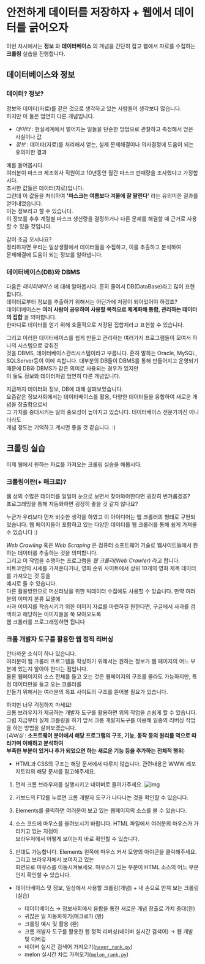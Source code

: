 # 안전하게 데이터를 저장하자 + 웹에서 데이터를 긁어오자
이번 차시에서는 __정보__ 와 __데이터베이스__ 의 개념을 간단히 잡고 웹에서 자료를 수집하는 __크롤링__ 실습을 진행합니다.  

## 데이터베이스와 정보
### 데이터? 정보?  
정보와 데이터(자료)를 같은 것으로 생각하고 있는 사람들이 생각보다 많습니다.   
하지만 이 둘은 엄연히 다른 개념입니다.  
+ _데이터_ : 현실세계에서 벌어지는 일들을 단순한 방법으로 관찰하고 측정해서 얻은 사실이나 값
+ _정보_ : 데이터(자료)를 처리해서 얻는, 실제 문제해결이나 의사결정에 도움이 되는 유의미한 결과   
   
예를 들어봅시다.  
여러분이 마스크 제조회사 직원이고 10년동안 월간 마스크 판매량을 조사했다고 가정합시다.   
조사한 값들은 데이터(자료)입니다.  
그런데 이 값들을 처리하여 __'마스크는 여름보다 겨울에 잘 팔린다'__ 라는 유의미한 결과를 얻어내었습니다.   
이는 정보라고 할 수 있습니다.   
이 정보를 추후 계절별 마스크 생산량을 결정하거나 다른 문제를 해결할 때 근거로 사용할 수 있을 것입니다.  
  
감이 조금 오시나요?  
정리하자면 우리는 일상생활에서 데이터들을 수집하고, 이를 추출하고 분석하여   
문제해결에 도움이 되는 정보를 알아냅니다.  

### 데이터베이스(DB)와 DBMS
다음은 _데이터베이스_ 에 대해 알아봅시다. 흔히 줄여서 DB(DataBase)라고 많이 표현합니다.  
데이터로부터 정보를 추출하기 위해서는 어딘가에 저장이 되어있어야 하겠죠?  
데이터베이스는 __여러 사람이 공유하여 사용할 목적으로 체계화해 통합, 관리하는 데이터의 집합__ 을 의미합니다.  
한마디로 데이터를 얻기 위해 효율적으로 저장된 집합체라고 표현할 수 있습니다.  

그리고 이러한 데이터베이스를 쉽게 만들고 관리하는 여러가지 프로그램들이 모여서 하나의 시스템으로 갖춰진  
것을 DBMS, 데이터베이스관리시스템이라고 부릅니다. 흔히 말하는 Oracle, MySQL, SQLServer등이 이에 속합니다.
대부분의 DB들이 DBMS를 통해 만들어지고 운영되기 때문에 DB와 DBMS가 같은 의미로 사용되는 경우가 있지만  
이 둘도 정보와 데이터처럼 엄연히 다른 개념입니다.  
 
지금까지 데이터와 정보, DB에 대해 살펴보았습니다.  
요즘같은 정보사회에서는 데이터베이스를 활용, 다양한 데이터들을 융합하여 새로운 개념을 창출함으로써  
그 가치를 증대시키는 일의 중요성이 높아지고 있습니다. 데이터베이스 전문가까진 아니더라도  
개념 정도는 기억하고 계시면 좋을 것 같습니다. :)

## 크롤링 실습 
이제 웹에서 원하는 자료를 가져오는 크롤링 실습을 해봅시다.  

### 크롤링이란(+ 매크로)?
웹 상의 수많은 데이터를 일일이 눈으로 보면서 찾아와야한다면 굉장히 번거롭겠죠?  
프로그래밍을 통해 자동화하면 굉장히 좋을 것 같지 않나요?  
  
누군가 우리보다 먼저 비슷한 생각을 하였고 이 아이디어는 웹 크롤러의 형태로 구현되었습니다.
웹 페이지들이 포함하고 있는 다양한 데이터를 웹 크롤러를 통해 쉽게 가져올 수 있습니다 :)  

_Web Crawling_ 혹은 _Web Scraping_ 은 컴퓨터 소프트웨어 기술로 웹사이트들에서 원하는 데이터를 추출하는 것을 의미합니다.  
그리고 이 작업을 수행하는 프로그램을 _웹 크롤러(Web Crawler)_ 라고 합니다.  
비트코인의 시세를 가져온다거나, 영화 순위 사이트에서 상위 10개의 영화 제목 데이터를 가져오는 것 등을    
예시로 들 수 있습니다.  
다른 활용방안으로 머신러닝을 위한 빅데이터 수집에도 사용할 수 있습니다. 만약 여러분의 이미지 분류 모델에    
사과 이미지를 학습시키기 위한 이미지 자료를 마련하길 원한다면, 구글에서 사과를 검색하고 해당하는 이미지들을 쭉 모아오도록     
웹 크롤러를 프로그래밍하면 됩니다

### 크롬 개발자 도구를 활용한 웹 정적 리버싱  
안타까운 소식이 하나 있습니다.  
여러분이 웹 크롤러 프로그램을 작성하기 위해서는 원하는 정보가 웹 페이지의 어느 부분에 있는지 알아야 한다는 점입니다.  
물론 웹페이지의 소스 전체를 들고 오는 것은 웹페이지의 구조를 몰라도 가능하지만, 특정 데이터만을 들고 오는 크롤러를  
만들기 위해서는 여러분의 목표 사이트의 구조를 뜯어볼 필요가 있습니다.  
   
하지만 너무 걱정하지 마세요!  
크롬 브라우저가 제공하는 개발자 도구를 활용하면 위의 작업을 손쉽게 할 수 있습니다.   
그럼 지금부터 실제 크롤링을 하기 앞서 크롬 개발자도구를 이용해 일종의 리버싱 작업을 하는 방법을 살펴보겠습니다.  
(_리버싱_ : __소프트웨어 분야에서 해당 프로그램의 구조, 기능, 동작 등의 원리를 역으로 따라가며 이해하고 분석하여   
부족한 부분이 있거나 추가 되었으면 하는 새로운 기능 등을 추가하는 전체적 행위__)

* HTML과 CSS의 구조는 해당 문서에서 다루지 않습니다. 관련내용은 WWW 레포지토리의 해당 문서를 참고해주세요.  

1. 먼저 크롬 브라우저를 실행시키고 네이버로 들어가주세요.
![img]()
2. 키보드의 F12를 누르면 크롬 개발자 도구가 나타나는 것을 확인할 수 있습니다.  

3. Elements를 클릭하면 여러분이 보고 있는 웹페이지의 소스를 볼 수 있습니다.

4. 소스 코드에 마우스를 올려보시기 바랍니다. HTML 파일에서 여러분의 마우스가 가리키고 있는 지점이  
   브라우저에서 어떻게 보이는지 바로 확인할 수 있습니다.  
   
5. 반대도 가능합니다. Elements 왼쪽에 마우스 커서 모양의 아이콘을 클릭해주세요. 그리고 브라우저에서 보여지고 있는  
   화면으로 마우스를 이동시켜보세요. 마우스가 있는 부분이 HTML 소스의 어느 부분인지 확인할 수 있습니다.  
   



















 
 
+ 데이터베이스 및 정보, 일상에서 사용할 크롤링(개념) + 내 손으로 만져 보는 크롤링(실습)
  
  - 데이터베이스 → 정보사회에서 융합을 통한 새로운 개념 창출로 가치 증대(완)
  - 귀찮은 일 자동화하기(매크로?) (완)
  - 크롤링 예시 및 활용 (완)
  - 크롬 개발자 도구를 활용한 웹 정적 리버싱(네이버 실시간 검색어) → 웹 개발 및 디버깅
  - 네이버 실시간 검색어 가져오기([`naver_rank.py`](../6.db+crawling/naver_rank.py)) 
  - melon 실시간 차트 가져오기([`melon_rank.py`](../6.db+crawling/melon_rank.py))